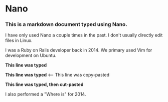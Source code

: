 # Nano

### This is a markdown document typed using Nano.

I have only used Nano a couple times in the past. I don't usually directly edit files in Linux.

I was a Ruby on Rails developer back in 2014. We primary used Vim for development on Ubuntu.

**This line was typed**

**This line was typed** <-- This line was copy-pasted



**This line was typed, then cut-pasted**


I also performed a "Where is" for 2014.


